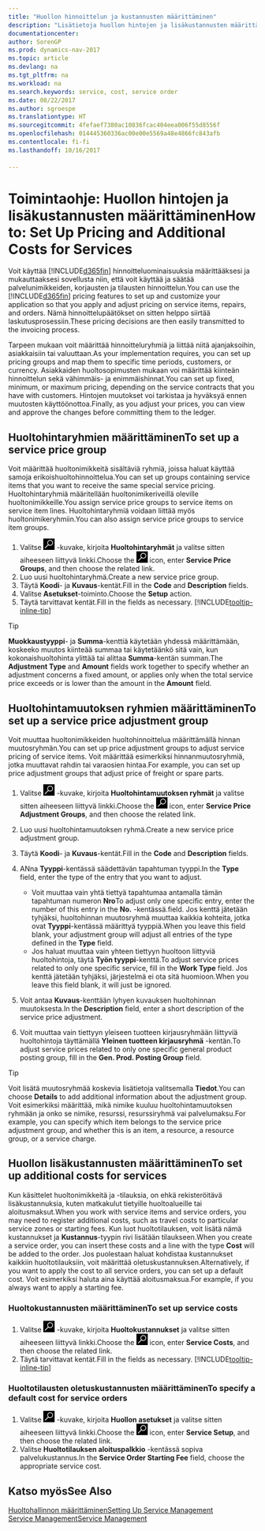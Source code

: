 ```yaml
---
title: "Huollon hinnoittelun ja kustannusten määrittäminen"
description: "Lisätietoja huollon hintojen ja lisäkustannusten määrittämisestä."
documentationcenter: 
author: SorenGP
ms.prod: dynamics-nav-2017
ms.topic: article
ms.devlang: na
ms.tgt_pltfrm: na
ms.workload: na
ms.search.keywords: service, cost, service order
ms.date: 08/22/2017
ms.author: sgroespe
ms.translationtype: HT
ms.sourcegitcommit: 4fefaef7380ac10836fcac404eea006f55d8556f
ms.openlocfilehash: 014445360336ac00e00e5569a48e4866fc843afb
ms.contentlocale: fi-fi
ms.lasthandoff: 10/16/2017

---
```


# <a name="how-to-set-up-pricing-and-additional-costs-for-services"></a><span data-ttu-id="20452-103">Toimintaohje: Huollon hintojen ja lisäkustannusten määrittäminen</span><span class="sxs-lookup"><span data-stu-id="20452-103">How to: Set Up Pricing and Additional Costs for Services</span></span>
<span data-ttu-id="20452-104">Voit käyttää [!INCLUDE[d365fin](includes/d365fin_md.md)] hinnoitteluominaisuuksia määrittääksesi ja mukauttaaksesi sovellusta niin, että voit käyttää ja säätää palvelunimikkeiden, korjausten ja tilausten hinnoittelun.</span><span class="sxs-lookup"><span data-stu-id="20452-104">You can use the [!INCLUDE[d365fin](includes/d365fin_md.md)] pricing features to set up and customize your application so that you apply and adjust pricing on service items, repairs, and orders.</span></span> <span data-ttu-id="20452-105">Nämä hinnoittelupäätökset on sitten helppo siirtää laskutusprosessiin.</span><span class="sxs-lookup"><span data-stu-id="20452-105">These pricing decisions are then easily transmitted to the invoicing process.</span></span>  
  
<span data-ttu-id="20452-106">Tarpeen mukaan voit määrittää hinnoitteluryhmiä ja liittää niitä ajanjaksoihin, asiakkaisiin tai valuuttaan.</span><span class="sxs-lookup"><span data-stu-id="20452-106">As your implementation requires, you can set up pricing groups and map them to specific time periods, customers, or currency.</span></span> <span data-ttu-id="20452-107">Asiakkaiden huoltosopimusten mukaan voi määrittää kiinteän hinnoittelun sekä vähimmäis- ja enimmäishinnat.</span><span class="sxs-lookup"><span data-stu-id="20452-107">You can set up fixed, minimum, or maximum pricing, depending on the service contracts that you have with customers.</span></span> <span data-ttu-id="20452-108">Hintojen muutokset voi tarkistaa ja hyväksyä ennen muutosten käyttöönottoa.</span><span class="sxs-lookup"><span data-stu-id="20452-108">Finally, as you adjust your prices, you can view and approve the changes before committing them to the ledger.</span></span>  

## <a name="to-set-up-a-service-price-group"></a><span data-ttu-id="20452-109">Huoltohintaryhmien määrittäminen</span><span class="sxs-lookup"><span data-stu-id="20452-109">To set up a service price group</span></span>
<span data-ttu-id="20452-110">Voit määrittää huoltonimikkeitä sisältäviä ryhmiä, joissa haluat käyttää samoja erikoishuoltohinnoittelua.</span><span class="sxs-lookup"><span data-stu-id="20452-110">You can set up groups containing service items that you want to receive the same special service pricing.</span></span> <span data-ttu-id="20452-111">Huoltohintaryhmiä määritellään huoltonimikeriveillä oleville huoltonimikkeille.</span><span class="sxs-lookup"><span data-stu-id="20452-111">You assign service price groups to service items on service item lines.</span></span> <span data-ttu-id="20452-112">Huoltohintaryhmiä voidaan liittää myös huoltonimikeryhmiin.</span><span class="sxs-lookup"><span data-stu-id="20452-112">You can also assign service price groups to service item groups.</span></span>  

1. <span data-ttu-id="20452-113">Valitse ![Etsi sivu tai raportti](media/ui-search/search_small.png "Etsi sivu tai raportti -kuvake") -kuvake, kirjoita **Huoltohintaryhmät** ja valitse sitten aiheeseen liittyvä linkki.</span><span class="sxs-lookup"><span data-stu-id="20452-113">Choose the ![Search for Page or Report](media/ui-search/search_small.png "Search for Page or Report icon") icon, enter **Service Price Groups**, and then choose the related link.</span></span>  
2. <span data-ttu-id="20452-114">Luo uusi huoltohintaryhmä.</span><span class="sxs-lookup"><span data-stu-id="20452-114">Create a new service price group.</span></span>  
3. <span data-ttu-id="20452-115">Täytä **Koodi**- ja **Kuvaus**-kentät.</span><span class="sxs-lookup"><span data-stu-id="20452-115">Fill in the **Code** and **Description** fields.</span></span>  
4. <span data-ttu-id="20452-116">Valitse **Asetukset**-toiminto.</span><span class="sxs-lookup"><span data-stu-id="20452-116">Choose the **Setup** action.</span></span>  
2. <span data-ttu-id="20452-117">Täytä tarvittavat kentät.</span><span class="sxs-lookup"><span data-stu-id="20452-117">Fill in the fields as necessary.</span></span> [!INCLUDE[tooltip-inline-tip](includes/tooltip-inline-tip_md.md)]  

 > [!Tip]
 > <span data-ttu-id="20452-118">**Muokkaustyyppi**- ja **Summa**-kenttiä käytetään yhdessä määrittämään, koskeeko muutos kiinteää summaa tai käytetäänkö sitä vain, kun kokonaishuoltohinta ylittää tai alittaa **Summa**-kentän summan.</span><span class="sxs-lookup"><span data-stu-id="20452-118">The **Adjustment Type** and **Amount** fields work together to specify whether an adjustment concerns a fixed amount, or applies only when the total service price exceeds or is lower than the amount in the **Amount** field.</span></span>  

## <a name="to-set-up-a-service-price-adjustment-group"></a><span data-ttu-id="20452-119">Huoltohintamuutoksen ryhmien määrittäminen</span><span class="sxs-lookup"><span data-stu-id="20452-119">To set up a service price adjustment group</span></span>  
<span data-ttu-id="20452-120">Voit muuttaa huoltonimikkeiden huoltohinnoittelua määrittämällä hinnan muutosryhmän.</span><span class="sxs-lookup"><span data-stu-id="20452-120">You can set up price adjustment groups to adjust service pricing of service items.</span></span> <span data-ttu-id="20452-121">Voit määrittää esimerkiksi hinnanmuutosryhmiä, jotka muuttavat rahdin tai varaosien hintaa.</span><span class="sxs-lookup"><span data-stu-id="20452-121">For example, you can set up price adjustment groups that adjust price of freight or spare parts.</span></span>  
  
1. <span data-ttu-id="20452-122">Valitse ![Etsi sivu tai raportti](media/ui-search/search_small.png "Etsi sivu tai raportti -kuvake") -kuvake, kirjoita **Huoltohintamuutoksen ryhmät** ja valitse sitten aiheeseen liittyvä linkki.</span><span class="sxs-lookup"><span data-stu-id="20452-122">Choose the ![Search for Page or Report](media/ui-search/search_small.png "Search for Page or Report icon") icon, enter **Service Price Adjustment Groups**, and then choose the related link.</span></span>  
2. <span data-ttu-id="20452-123">Luo uusi huoltohintamuutoksen ryhmä.</span><span class="sxs-lookup"><span data-stu-id="20452-123">Create a new service price adjustment group.</span></span>  
3. <span data-ttu-id="20452-124">Täytä **Koodi**- ja **Kuvaus**-kentät.</span><span class="sxs-lookup"><span data-stu-id="20452-124">Fill in the **Code** and **Description** fields.</span></span>  
4. <span data-ttu-id="20452-125">ANna **Tyyppi**-kentässä säädettävän tapahtuman tyyppi.</span><span class="sxs-lookup"><span data-stu-id="20452-125">In the **Type** field, enter the type of the entry that you want to adjust.</span></span>  
  
    * <span data-ttu-id="20452-126">Voit muuttaa vain yhtä tiettyä tapahtumaa antamalla tämän tapahtuman numeron **Nro**</span><span class="sxs-lookup"><span data-stu-id="20452-126">To adjust only one specific entry, enter the number of this entry in the **No.**</span></span> <span data-ttu-id="20452-127">-kentässä.</span><span class="sxs-lookup"><span data-stu-id="20452-127">field.</span></span> <span data-ttu-id="20452-128">Jos kenttä jätetään tyhjäksi, huoltohinnan muutosryhmä muuttaa kaikkia kohteita, jotka ovat **Tyyppi**-kentässä määrittyä tyyppiä.</span><span class="sxs-lookup"><span data-stu-id="20452-128">When you leave this field blank, your adjustment group will adjust all entries of the type defined in the **Type** field.</span></span>  
    * <span data-ttu-id="20452-129">Jos haluat muuttaa vain yhteen tiettyyn huoltoon liittyviä huoltohintoja, täytä **Työn tyyppi**-kenttä.</span><span class="sxs-lookup"><span data-stu-id="20452-129">To adjust service prices related to only one specific service, fill in the **Work Type** field.</span></span> <span data-ttu-id="20452-130">Jos kenttä jätetään tyhjäksi, järjestelmä ei ota sitä huomioon.</span><span class="sxs-lookup"><span data-stu-id="20452-130">When you leave this field blank, it will just be ignored.</span></span>  
  
5. <span data-ttu-id="20452-131">Voit antaa **Kuvaus**-kenttään lyhyen kuvauksen huoltohinnan muutoksesta.</span><span class="sxs-lookup"><span data-stu-id="20452-131">In the **Description** field, enter a short description of the service price adjustment.</span></span>  
6. <span data-ttu-id="20452-132">Voit muuttaa vain tiettyyn yleiseen tuotteen kirjausryhmään liittyviä huoltohintoja täyttämällä **Yleinen tuotteen kirjausryhmä** -kentän.</span><span class="sxs-lookup"><span data-stu-id="20452-132">To adjust service prices related to only one specific general product posting group, fill in the **Gen. Prod. Posting Group** field.</span></span>

> [!Tip]
> <span data-ttu-id="20452-133">Voit lisätä muutosryhmää koskevia lisätietoja valitsemalla **Tiedot**.</span><span class="sxs-lookup"><span data-stu-id="20452-133">You can choose **Details** to add additional information about the adjustment group.</span></span> <span data-ttu-id="20452-134">Voit esimerkiksi määrittää, mikä nimike kuuluu huoltohintamuutoksen ryhmään ja onko se nimike, resurssi, resurssiryhmä vai palvelumaksu.</span><span class="sxs-lookup"><span data-stu-id="20452-134">For example, you can specify which item belongs to the service price adjustment group, and whether this is an item, a resource, a resource group, or a service charge.</span></span>  

## <a name="to-set-up-additional-costs-for-services"></a><span data-ttu-id="20452-135">Huollon lisäkustannusten määrittäminen</span><span class="sxs-lookup"><span data-stu-id="20452-135">To set up additional costs for services</span></span>
<span data-ttu-id="20452-136">Kun käsittelet huoltonimikkeitä ja -tilauksia, on ehkä rekisteröitävä lisäkustannuksia, kuten matkakulut tietyille huoltoalueille tai aloitusmaksut.</span><span class="sxs-lookup"><span data-stu-id="20452-136">When you work with service items and service orders, you may need to register additional costs, such as travel costs to particular service zones or starting fees.</span></span> <span data-ttu-id="20452-137">Kun luot huoltotilauksen, voit lisätä nämä kustannukset ja **Kustannus**-tyypin rivi lisätään tilaukseen.</span><span class="sxs-lookup"><span data-stu-id="20452-137">When you create a service order, you can insert these costs and a line with the type **Cost** will be added to the order.</span></span> <span data-ttu-id="20452-138">Jos puolestaan haluat kohdistaa kustannukset kaikkiin huoltotilauksiin, voit määrittää oletuskustannuksen.</span><span class="sxs-lookup"><span data-stu-id="20452-138">Alternatively, if you want to apply the cost to all service orders, you can set up a default cost.</span></span> <span data-ttu-id="20452-139">Voit esimerkiksi haluta aina käyttää aloitusmaksua.</span><span class="sxs-lookup"><span data-stu-id="20452-139">For example, if you always want to apply a starting fee.</span></span>
  
### <a name="to-set-up-service-costs"></a><span data-ttu-id="20452-140">Huoltokustannusten määrittäminen</span><span class="sxs-lookup"><span data-stu-id="20452-140">To set up service costs</span></span>
1. <span data-ttu-id="20452-141">Valitse ![Etsi sivu tai raportti](media/ui-search/search_small.png "Etsi sivu tai raportti -kuvake") -kuvake, kirjoita **Huoltokustannukset** ja valitse sitten aiheeseen liittyvä linkki.</span><span class="sxs-lookup"><span data-stu-id="20452-141">Choose the ![Search for Page or Report](media/ui-search/search_small.png "Search for Page or Report icon") icon, enter **Service Costs**, and then choose the related link.</span></span> 
2. <span data-ttu-id="20452-142">Täytä tarvittavat kentät.</span><span class="sxs-lookup"><span data-stu-id="20452-142">Fill in the fields as necessary.</span></span> [!INCLUDE[tooltip-inline-tip](includes/tooltip-inline-tip_md.md)]  

### <a name="to-specify-a-default-cost-for-service-orders"></a><span data-ttu-id="20452-143">Huoltotilausten oletuskustannusten määrittäminen</span><span class="sxs-lookup"><span data-stu-id="20452-143">To specify a default cost for service orders</span></span>
1. <span data-ttu-id="20452-144">Valitse ![Etsi sivu tai raportti](media/ui-search/search_small.png "Etsi sivu tai raportti -kuvake") -kuvake, kirjoita **Huollon asetukset** ja valitse sitten aiheeseen liittyvä linkki.</span><span class="sxs-lookup"><span data-stu-id="20452-144">Choose the ![Search for Page or Report](media/ui-search/search_small.png "Search for Page or Report icon") icon, enter **Service Setup**, and then choose the related link.</span></span> 
2. <span data-ttu-id="20452-145">Valitse **Huoltotilauksen aloituspalkkio** -kentässä sopiva palvelukustannus.</span><span class="sxs-lookup"><span data-stu-id="20452-145">In the **Service Order Starting Fee** field, choose the appropriate service cost.</span></span>

## <a name="see-also"></a><span data-ttu-id="20452-146">Katso myös</span><span class="sxs-lookup"><span data-stu-id="20452-146">See Also</span></span>
[<span data-ttu-id="20452-147">Huoltohallinnon määrittäminen</span><span class="sxs-lookup"><span data-stu-id="20452-147">Setting Up Service Management</span></span>](service-setup-service.md)  
[<span data-ttu-id="20452-148">Service Management</span><span class="sxs-lookup"><span data-stu-id="20452-148">Service Management</span></span>](service-service.md)  

